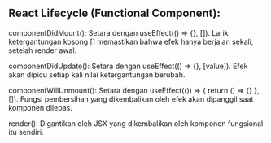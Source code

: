 ## React Lifecycle (Functional Component):
componentDidMount():  Setara dengan useEffect(() => {}, []). Larik ketergantungan kosong [] memastikan bahwa efek hanya berjalan sekali, setelah render awal.

componentDidUpdate(): Setara dengan useEffect(() => {}, [value]). Efek akan dipicu setiap kali nilai ketergantungan berubah.

componentWillUnmount(): Setara dengan useEffect(()) => { return () => {} }, []). Fungsi pembersihan yang dikembalikan oleh efek akan dipanggil saat komponen dilepas.

render(): Digantikan oleh JSX yang dikembalikan oleh komponen fungsional itu sendiri.
